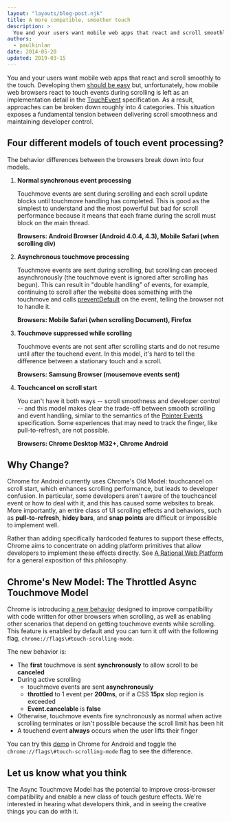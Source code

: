 ```yaml
---
layout: "layouts/blog-post.njk"
title: A more compatible, smoother touch
description: >
  You and your users want mobile web apps that react and scroll smoothly to the touch. Developing them should be easy but, unfortunately, how mobile web browsers react to touch events during scrolling is left as an implementation detail in the [TouchEvent](https://www.w3.org/TR/touch-events/) specification.
authors:
  - paulkinlan
date: 2014-05-20
updated: 2019-03-15
---
```


You and your users want mobile web apps that react and scroll smoothly to the
touch. Developing them [should be easy](https://developers.google.com/web/fundamentals/documentation/user-input/touch-input/) but, unfortunately, how mobile web
browsers react to touch events during scrolling is left as an implementation
detail in the [TouchEvent](https://www.w3.org/TR/touch-events/) specification. As
a result, approaches can be broken down roughly into 4 categories. This
situation exposes a fundamental tension between delivering scroll smoothness and
maintaining developer control.

## Four different models of touch event processing?

The behavior differences between the browsers break down into four models.

1. **Normal synchronous event processing**

    Touchmove events are sent during scrolling and each scroll update blocks until touchmove handling has completed. This is good as the simplest to understand and the most powerful but bad for scroll performance because it means that each frame during the scroll must block on the main thread.

   __Browsers: Android Browser (Android 4.0.4, 4.3), Mobile Safari (when scrolling div)__

1. **Asynchronous touchmove processing**

    Touchmove events are sent during scrolling, but scrolling can proceed asynchronously (the touchmove event is ignored after scrolling has begun). This can result in "double handling" of events, for example, continuing to  scroll after the website does something with the touchmove and calls [preventDefault](https://developer.mozilla.org/docs/Web/API/event.preventDefault) on the event, telling the browser not to handle it.

    __Browsers: Mobile Safari (when scrolling Document), Firefox__

1. **Touchmove suppressed while scrolling**

    Touchmove events are not sent after scrolling starts and do not resume until after the touchend event. In this model, it's hard to tell the difference between a stationary touch and a scroll.

    __Browsers: Samsung Browser (mousemove events sent)__

1. **Touchcancel on scroll start**

    You can't have it both ways -- scroll smoothness and developer control -- and this model makes clear the trade-off between smooth scrolling and event handling, similar to the semantics of the [Pointer Events](https://www.w3.org/TR/pointerevents/) specification. Some experiences that may need to track the finger, like pull-to-refresh, are not possible.

    __Browsers: Chrome Desktop M32+, Chrome Android__

## Why Change?

Chrome for Android currently uses Chrome's Old Model: touchcancel on scroll
start, which enhances scrolling performance, but leads to developer confusion.
In particular, some developers aren't aware of the touchcancel event or how to
deal with it, and this has caused some websites to break. More importantly, an
entire class of UI scrolling effects and behaviors, such as **pull-to-refresh**,
**hidey bars**, and **snap points** are difficult or impossible to implement
well.

Rather than adding specifically hardcoded features to support these effects,
Chrome aims to concentrate on adding platform primitives that allow developers
to implement these effects directly. See [A Rational Web
Platform](https://groups.google.com/a/chromium.org/forum/#!topic/blink-dev/4jBAnIVwrt0)
for a general exposition of this philosophy.

## Chrome's New Model: The Throttled Async Touchmove Model

Chrome is introducing [a new
behavior](https://groups.google.com/a/chromium.org/forum/#!topic/blink-dev/wHnyukcYBcA)
designed to improve compatibility with code written for other browsers when
scrolling, as well as enabling other scenarios that depend on getting touchmove
events while scrolling. This feature is enabled by default and you can turn it
off with the following flag,  `chrome://flags\#touch-scrolling-mode`.

The new behavior is:

* The **first** touchmove is sent **synchronously** to allow scroll to be
  **canceled**
* During active scrolling
    * touchmove events are sent **asynchronously**
    * **throttled** to 1 event per **200ms**, or if a CSS **15px** slop region
      is exceeded
    * **Event.cancelable** is **false**
* Otherwise, touchmove events fire synchronously as normal when active scrolling
  terminates or isn't possible because the scroll limit has been hit
* A touchend event **always** occurs when the user lifts their finger

You can try this [demo](https://rbyers.github.io/touchevent-scroll.html) in Chrome for Android and toggle the
`chrome://flags\#touch-scrolling-mode` flag to see the difference.

## Let us know what you think

The Async Touchmove Model has the potential to improve cross-browser
compatibility and enable a new class of touch gesture effects. We're interested
in hearing what developers think, and in seeing the creative things you can do
with it.


